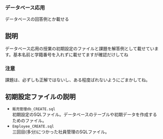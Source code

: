 ### データベース応用
データベースの回答例とか載せる
## 説明
データベース応用の授業の初期設定のファイルと課題を解答例として載せています。基本名前と学籍番号を入れずに載せてますが確認だけしてね
### 注意
課題は、必ずしも正解ではないし、ある程度ばれないようにごまかしてね。
## 初期設定ファイルの説明
- `販売管理db_CREATE.sql`  
  初期設定のSQLファイル。データベースのテーブルや初期データを作成するためのファイル。
- `Employee_CREATE.sql`  
  三回目(多分)につかった社員管理のSQLファイル。
